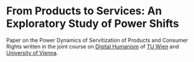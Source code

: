 # From Products to Services: An Exploratory Study of Power Shifts

Paper on the Power Dynamics of Servitization of Products and Consumer Rights written in the joint course on [Digital Humanism](https://informatics.tuwien.ac.at/digital-humanism/) of [TU Wien](https://www.tuwien.at/) and [University of Vienna](https://www.univie.ac.at/).
